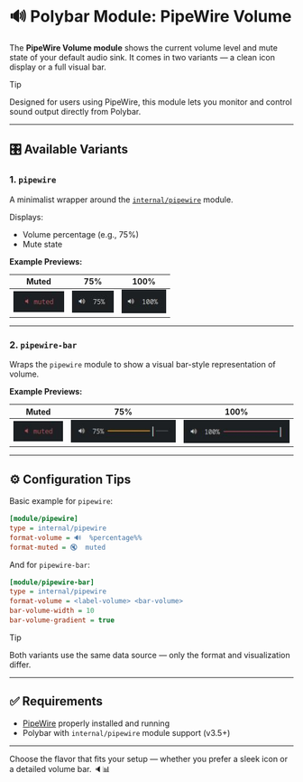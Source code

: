 # 🔊 Polybar Module: PipeWire Volume

The **PipeWire Volume module** shows the current volume level and mute state of your default audio sink. It comes in two variants — a clean icon display or a full visual bar.

> [!TIP]
> Designed for users using PipeWire, this module lets you monitor and control sound output directly from Polybar.

---

## 🎛️ Available Variants

### 1. `pipewire`

A minimalist wrapper around the [`internal/pipewire`](https://github.com/polybar/polybar/wiki/Module:-pipewire) module.

Displays:

- Volume percentage (e.g., 75%)
- Mute state

**Example Previews:**

| Muted | 75% | 100% |
|-------|-----|------|
| ![](https://github.com/ulises-jeremias/dotfiles/blob/main/docs/images/polybar/modules/pipewire-muted.jpg?raw=true) | ![](https://github.com/ulises-jeremias/dotfiles/blob/main/docs/images/polybar/modules/pipewire-75.jpg?raw=true) | ![](https://github.com/ulises-jeremias/dotfiles/blob/main/docs/images/polybar/modules/pipewire-100.jpg?raw=true) |

---

### 2. `pipewire-bar`

Wraps the `pipewire` module to show a visual bar-style representation of volume.

**Example Previews:**

| Muted | 75% | 100% |
|-------|-----|------|
| ![](https://github.com/ulises-jeremias/dotfiles/blob/main/docs/images/polybar/modules/pipewire-muted.jpg?raw=true) | ![](https://github.com/ulises-jeremias/dotfiles/blob/main/docs/images/polybar/modules/pipewire-bar-75.jpg?raw=true) | ![](https://github.com/ulises-jeremias/dotfiles/blob/main/docs/images/polybar/modules/pipewire-bar-100.jpg?raw=true) |

---

## ⚙️ Configuration Tips

Basic example for `pipewire`:

```ini
[module/pipewire]
type = internal/pipewire
format-volume = 🔊  %percentage%%
format-muted = 🔇  muted
```

And for `pipewire-bar`:

```ini
[module/pipewire-bar]
type = internal/pipewire
format-volume = <label-volume> <bar-volume>
bar-volume-width = 10
bar-volume-gradient = true
```

> [!TIP]
> Both variants use the same data source — only the format and visualization differ.

---

## ✅ Requirements

- [PipeWire](https://pipewire.org/) properly installed and running
- Polybar with `internal/pipewire` module support (v3.5+)

---

Choose the flavor that fits your setup — whether you prefer a sleek icon or a detailed volume bar. 🔈📊
